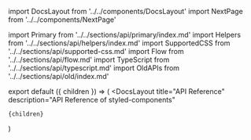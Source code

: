 import DocsLayout from '../../components/DocsLayout'
import NextPage from '../../components/NextPage'

import Primary from '../../sections/api/primary/index.md'
import Helpers from '../../sections/api/helpers/index.md'
import SupportedCSS from '../../sections/api/supported-css.md'
import Flow from '../../sections/api/flow.md'
import TypeScript from '../../sections/api/typescript.md'
import OldAPIs from '../../sections/api/old/index.md'

export default ({ children }) => (
  <DocsLayout
    title="API Reference"
    description="API Reference of styled-components"
  >
    {children}
  </DocsLayout>
)

<Primary />
<Helpers />
<SupportedCSS />
<Flow />
<TypeScript />
<OldAPIs />

<NextPage href="/docs/tooling" title="Tooling" />
